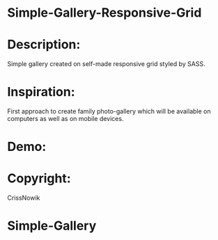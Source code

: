 # Simple-Gallery-Responsive-Grid
 

Description:
=============
Simple gallery created on self-made responsive grid styled by SASS. 

Inspiration:
============
First approach to create family photo-gallery which will be available on computers as well as on mobile devices. 

Demo:
=====


Copyright:
==========
CrissNowik
# Simple-Gallery
